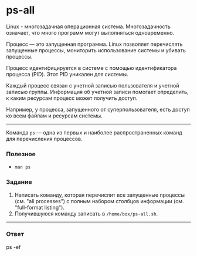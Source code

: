 # ps-all

Linux - многозадачная операционная система. Многозадачность означает, что много программ могут выполняться одновременно.

Процесс — это запущенная программа. Linux позволяет перечислять запущенные процессы, мониторить использование системы и убивать процессы.

Процесс идентифицируется в системе с помощью идентификатора процесса (PID). Этот PID уникален для системы.

Каждый процесс связан с учетной записью пользователя и учетной записью группы. Информация об учетной записи помогает определить, к каким ресурсам процесс может получить доступ.

Например, у процесса, запущенного от суперпользователя, есть доступ ко всем файлам и ресурсам системы.

---

Команда `ps` — одна из первых и наиболее распространенных команд для перечисления процессов.

### Полезное

- `man ps`

### Задание

1. Написать команду, которая перечислит все запущенные процессы (см. "all processes") с полным набором столбцов информации (см. "full-format listing").
2. Получившуюся команду записать в `/home/box/ps-all.sh`.

---

### Ответ
ps -ef
